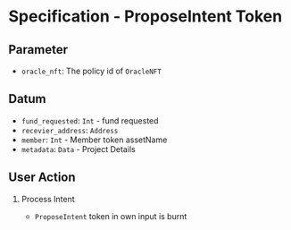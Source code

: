 # Specification - ProposeIntent Token

## Parameter

- `oracle_nft`: The policy id of `OracleNFT`

## Datum

- `fund_requested`: `Int` - fund requested
- `recevier_address`: `Address`
- `member`: `Int` - Member token assetName
- `metadata`: `Data` - Project Details

## User Action

1. Process Intent

   - `ProposeIntent` token in own input is burnt
